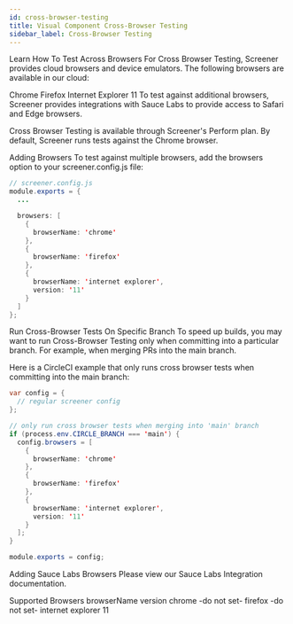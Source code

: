 ```yaml
---
id: cross-browser-testing
title: Visual Component Cross-Browser Testing
sidebar_label: Cross-Browser Testing
---
```


Learn How To Test Across Browsers
For Cross Browser Testing, Screener provides cloud browsers and device emulators. The following browsers are available in our cloud:

Chrome
Firefox
Internet Explorer 11
To test against additional browsers, Screener provides integrations with Sauce Labs to provide access to Safari and Edge browsers.

Cross Browser Testing is available through Screener's Perform plan. By default, Screener runs tests against the Chrome browser.


Adding Browsers
To test against multiple browsers, add the browsers option to your screener.config.js file:

```java
// screener.config.js
module.exports = {
  ...

  browsers: [
    {
      browserName: 'chrome'
    },
    {
      browserName: 'firefox'
    },
    {
      browserName: 'internet explorer',
      version: '11'
    }
  ]
};
```

Run Cross-Browser Tests On Specific Branch
To speed up builds, you may want to run Cross-Browser Testing only when committing into a particular branch. For example, when merging PRs into the main branch.

Here is a CircleCI example that only runs cross browser tests when committing into the main branch:

```java
var config = {
  // regular screener config
};

// only run cross browser tests when merging into 'main' branch
if (process.env.CIRCLE_BRANCH === 'main') {
  config.browsers = [
    {
      browserName: 'chrome'
    },
    {
      browserName: 'firefox'
    },
    {
      browserName: 'internet explorer',
      version: '11'
    }
  ];
}

module.exports = config;
```

Adding Sauce Labs Browsers
Please view our Sauce Labs Integration documentation.

Supported Browsers
browserName	version
chrome	-do not set-
firefox	-do not set-
internet explorer	11
